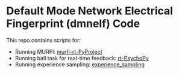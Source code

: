 # Default Mode Network Electrical Fingerprint (dmnelf) Code

This repo contains scripts for:

* Running MURFI: [murfi-rt-PyProject](murfi-rt-PyProject)
* Running ball task for real-time feedback: [rt-PsychoPy](rt-PsychoPy)
* Running experience sampling: [experience_sampling](experience_sampling)
